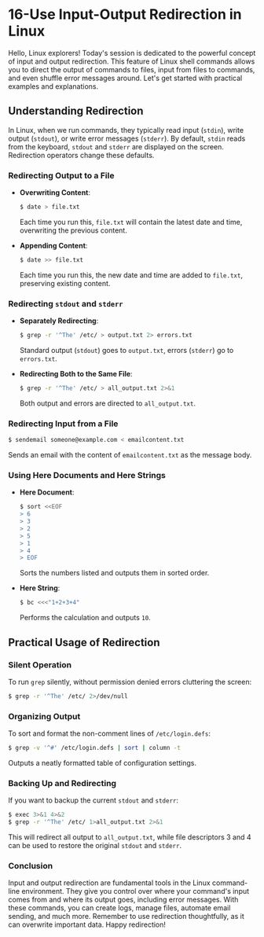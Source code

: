 # 16-Use Input-Output Redirection in Linux

Hello, Linux explorers! Today's session is dedicated to the powerful concept of input and output redirection. This feature of Linux shell commands allows you to direct the output of commands to files, input from files to commands, and even shuffle error messages around. Let's get started with practical examples and explanations.

## Understanding Redirection

In Linux, when we run commands, they typically read input (`stdin`), write output (`stdout`), or write error messages (`stderr`). By default, `stdin` reads from the keyboard, `stdout` and `stderr` are displayed on the screen. Redirection operators change these defaults.

### Redirecting Output to a File

- **Overwriting Content**:

  ```bash
  $ date > file.txt
  ```
  Each time you run this, `file.txt` will contain the latest date and time, overwriting the previous content.

- **Appending Content**:

  ```bash
  $ date >> file.txt
  ```
  Each time you run this, the new date and time are added to `file.txt`, preserving existing content.

### Redirecting `stdout` and `stderr`

- **Separately Redirecting**:

  ```bash
  $ grep -r '^The' /etc/ > output.txt 2> errors.txt
  ```
  Standard output (`stdout`) goes to `output.txt`, errors (`stderr`) go to `errors.txt`.

- **Redirecting Both to the Same File**:

  ```bash
  $ grep -r '^The' /etc/ > all_output.txt 2>&1
  ```
  Both output and errors are directed to `all_output.txt`.

### Redirecting Input from a File

```bash
$ sendemail someone@example.com < emailcontent.txt
```
Sends an email with the content of `emailcontent.txt` as the message body.

### Using Here Documents and Here Strings

- **Here Document**:

  ```bash
  $ sort <<EOF
  > 6
  > 3
  > 2
  > 5
  > 1
  > 4
  > EOF
  ```
  Sorts the numbers listed and outputs them in sorted order.

- **Here String**:

  ```bash
  $ bc <<<"1+2+3+4"
  ```
  Performs the calculation and outputs `10`.

## Practical Usage of Redirection

### Silent Operation

To run `grep` silently, without permission denied errors cluttering the screen:

```bash
$ grep -r '^The' /etc/ 2>/dev/null
```

### Organizing Output

To sort and format the non-comment lines of `/etc/login.defs`:

```bash
$ grep -v '^#' /etc/login.defs | sort | column -t
```

Outputs a neatly formatted table of configuration settings.

### Backing Up and Redirecting

If you want to backup the current `stdout` and `stderr`:

```bash
$ exec 3>&1 4>&2
$ grep -r '^The' /etc/ 1>all_output.txt 2>&1
```

This will redirect all output to `all_output.txt`, while file descriptors 3 and 4 can be used to restore the original `stdout` and `stderr`.

### Conclusion

Input and output redirection are fundamental tools in the Linux command-line environment. They give you control over where your command's input comes from and where its output goes, including error messages. With these commands, you can create logs, manage files, automate email sending, and much more. Remember to use redirection thoughtfully, as it can overwrite important data. Happy redirection!